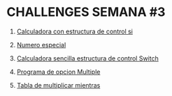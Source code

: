 # CHALLENGES SEMANA #3 

1. [Calculadora con estructura de control si](https://github.com/mikerazor5786/Challenges_Core-Code_Miguel-Tellez/blob/7b20646fc546116701dc03f511b60ade4484cf8d/contenido/semana_3/1%20calculadora%20estructura%20si/readme.md)

2. [Numero especial](https://github.com/mikerazor5786/Challenges_Core-Code_Miguel-Tellez/blob/7b20646fc546116701dc03f511b60ade4484cf8d/contenido/semana_3/2%20numero%20especial/readme.md)

3. [Calculadora sencilla estructura de control Switch](https://github.com/mikerazor5786/Challenges_Core-Code_Miguel-Tellez/blob/452164ebfeb8a5070db0707cd9251016b974e9be/contenido/semana_3/3%20calculadora%20sencilla%20estructura%20switch/readme.md)

4. [Programa de opcion Multiple](https://github.com/mikerazor5786/Challenges_Core-Code_Miguel-Tellez/blob/d6a703665a2fa49fa654f8ee733df568248b8603/contenido/semana_3/4%20programa%20de%20opcion%20multiple/readme.md)

5. [Tabla de multiplicar mientras]()